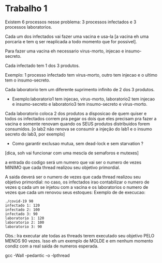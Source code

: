 # Trabalho 1

Existem 6 processos nesse problema: 3 processos infectados e 3 processos laboratorios.

Cada um dos infectados vai fazer uma vacina e usa-la [a vacina eh uma porcaria e tem q ser reaplicada a todo momento que for possivel].

Para fazer uma vacina eh necessario virus-morto, injecao e insumo-secreto.

Cada infectado tem 1 dos 3 produtos.

Exemplo: 1 processo infectado tem virus-morto, outro tem injecao e o ultimo tem o insumo-secreto.

Cada laboratorio tem um diferente suprimento infinito de 2 dos 3 produtos.
* Exemplo:laboratorio1 tem injecao, virus-morto, laboratorio2 tem injecao e insumo-secreto e laboratorio3 tem insumo-secreto e virus-morto.

Cada laboratorio coloca 2 dos produtos a disposicao de quem quiser e todos os infectados correm pra pegar os dois que eles precisam pra fazer a vacina e somente renovam quando os SEUS produtos distribuidos forem consumidos. [o lab2 não renova se consumir a injeção do lab1 e o insumo secreto do lab3, por exemplo]


* Como garantir exclusao mutua, sem dead-lock e sem starvation ?

[dica, soh vai funcionar com uma mescla de semaforos e mutexes]

a entrada do codigo será um numero que vai ser o numero de vezes MINIMO que cada thread realizou seu objetivo primordial.

A saida deverá ser o numero de vezes que cada thread realizou seu objetivo primordial:
no caso, os infectados irao contabilizar o numero de vezes q cada um se injetou com a vacina e os laboratorios o numero de vezes que cada um renovou seus estoques:
Exemplo de de execucao:

    ./covid-19 90  
    infectado 1: 120
    infectado 2: 100
    infectado 3: 90
    laboratorio 1: 120
    laboratorio 2: 100
    laboratorio 3: 90

Obs.: Ira executar ate todas as threads terem executado seu objetivo PELO MENOS 90 vezes.
Isso eh um exemplo de MOLDE e em nenhum momento condiz com a real saida de numeros esperada.

gcc -Wall -pedantic -o <executavel> <codigos fontes> -lpthread